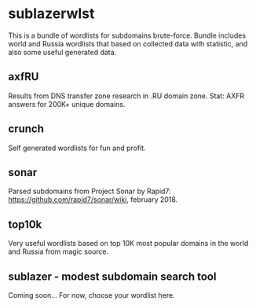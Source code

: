 # sublazerwlst 

This is a bundle of wordlists for subdomains brute-force. Bundle includes world and Russia wordlists that based on collected data with statistic, and also some useful generated data.

## axfRU

Results from DNS transfer zone research in .RU domain zone.
Stat: AXFR answers for 200K+ unique domains.

## crunch

Self generated wordlists for fun and profit.

## sonar

Parsed subdomains from Project Sonar by Rapid7: https://github.com/rapid7/sonar/wiki, february 2018.

## top10k

Very useful wordlists based on top 10K most popular domains in the world and Russia from magic source.

## sublazer - modest subdomain search tool
Coming soon... For now, choose your wordlist here.

